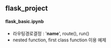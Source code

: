 ## flask_project

#### flask_basic.ipynb
- 라우팅경로결정 : '__name__', route(), run()
- nested function, first class function 이용 예제
